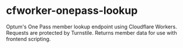 # cfworker-onepass-lookup
Optum's One Pass member lookup endpoint using Cloudflare Workers. Requests are protected by Turnstile. Returns member data for use with frontend scripting.
